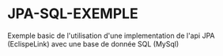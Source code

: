 # JPA-SQL-EXEMPLE
Exemple basic de l'utilisation d'une implementation de l'api JPA (EclispeLink) avec une base de donnée SQL (MySql)

